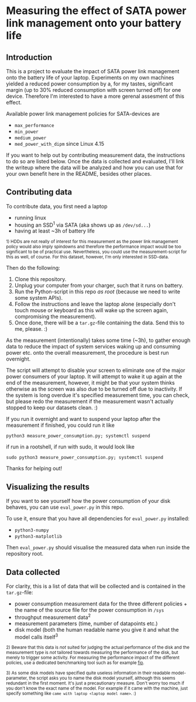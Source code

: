 # Measuring the effect of SATA power link management onto your battery life

## Introduction

This is a project to evaluate the impact of SATA power link management onto the battery life of your laptop.
Experiments on my own machines yielded a reduced power consumption by a, for my tastes, significant margin (up to 30% reduced consumption with screen turned off) for one device.
Therefore I'm interested to have a more gerenal assesment of this effect.

Available power link management policies for SATA-devices are

  * `max_performance`
  * `min_power`
  * `medium_power`
  * `med_power_with_dipm` since Linux 4.15

If you want to help out by contributing measurement data, the instructions to do so are listed below.
Once the data is collected and evaluated, I'll link the writeup where the data will be analyzed and how you can use that for your own benefit here in the README, besides other places.


## Contributing data

To contribute data, you first need a laptop

  * running linux
  * housing an SSD<sup>1</sup> via SATA (aka shows up as `/dev/sd...`)
  * having at least ~3h of battery life

<sup>1) HDDs are not really of interest for this measurement as the power link management policy would also imply spindowns and therefore the performance impact would be too significant to be of practical use. Nevertheless, you could use the measurement-script for this as well, of course. For this dataset, however, I'm only interested in SSD-data.</sup>

Then do the following:

  1. Clone this repository.
  2. Unplug your computer from your charger, such that it runs on battery.
  3. Run the Python-script in this repo *as root* (because we need to write some system APIs).
  4. Follow the instructions and leave the laptop alone (especially don't touch mouse or keyboard as this will wake up the screen again, compromising the measurement).
  5. Once done, there will be a `tar.gz`-file containing the data. Send this to me, please. :)

As the measurement (intentionally) takes some time (~3h), to gather enough data to reduce the impact of system services waking up and consuming power etc. onto the overall measurement, the procedure is best run overnight.

The script will attempt to disable your screen to eliminate one of the major power consumers of your laptop.
It will attempt to wake it up again at the end of the measurement, however, it might be that your system thinks otherwise as the screen was also due to be turned off due to inactivity.
If the system is long overdue it's specified measurement time, you can check, but please redo the measurement if the measurement wasn't actually stopped to keep our datasets clean. :)

If you run it overnight and want to suspend your laptop after the measurement if finished, you could run it like

    python3 measure_power_consumption.py; systemctl suspend

if run in a rootshell, if run with sudo, it would look like

    sudo python3 measure_power_consumption.py; systemctl suspend

Thanks for helping out!

## Visualizing the results

If you want to see yourself how the power consumption of your disk behaves, you can use `eval_power.py` in this repo.

To use it, ensure that you have all dependencies for `eval_power.py` installed:

  * `python3-numpy`
  * `python3-matplotlib`

Then `eval_power.py` should visualise the measured data when run inside the repository root.

## Data collected

For clarity, this is a list of data that will be collected and is contained in the `tar.gz`-file:

  * power consumption measurement data for the three different policies + the name of the source file for the power consumption in `/sys`
  * throughput measurement data<sup>2</sup>
  * measurement parameters (time, number of datapoints etc.)
  * disk model (both the human readable name you give it and what the model calls itself<sup>3</sup>


<sup>2) Beware that this data is *not* suited for judging the actual performance of the disk and the measurement type is *not* tailored towards measuring the performance of the disk, but merely to trigger some activity. For measuring the performance impact of the different policies, use a dedicated benchmarking tool such as for example [fio](https://github.com/axboe/fio).</sup>

<sup>3) As some disk models have specified quite useless information in their readable model-parameter, the script asks you to name the disk model yourself, although this seems redundant in the first moment. It's just a precautionary measure. Don't worry too much if you don't know the exact name of the model. For example if it came with the machine, just specify something like `came with laptop <laptop model name>`. :)</sup>
